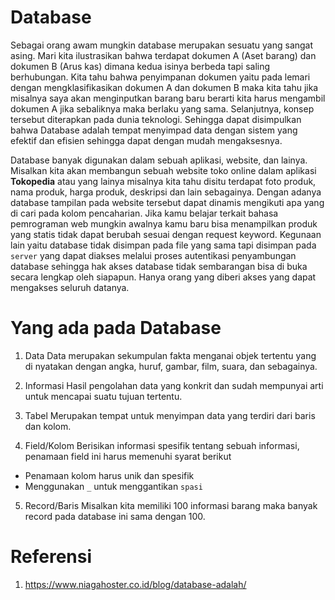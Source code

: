 # Database
Sebagai orang awam mungkin database merupakan sesuatu yang sangat asing. Mari kita ilustrasikan bahwa terdapat dokumen A (Aset barang) dan dokumen B (Arus kas) dimana kedua isinya berbeda tapi saling berhubungan. Kita tahu bahwa penyimpanan dokumen yaitu pada lemari dengan mengklasifikasikan dokumen A dan dokumen B maka kita tahu jika misalnya saya akan menginputkan barang baru berarti kita harus mengambil dokumen A jika sebaliknya maka berlaku yang sama. Selanjutnya, konsep tersebut diterapkan pada dunia teknologi. Sehingga dapat disimpulkan bahwa Database adalah tempat menyimpad data dengan sistem yang efektif dan efisien sehingga dapat dengan mudah mengaksesnya.

Database banyak digunakan dalam sebuah aplikasi, website, dan lainya. Misalkan kita akan membangun sebuah website toko online dalam aplikasi **Tokopedia** atau yang lainya misalnya kita tahu disitu terdapat foto produk, nama produk, harga produk, deskripsi dan lain sebagainya. Dengan adanya database tampilan pada website tersebut dapat dinamis mengikuti apa yang di cari pada kolom pencaharian. Jika kamu belajar terkait bahasa pemrograman web mungkin awalnya kamu baru bisa menampilkan produk yang statis tidak dapat berubah sesuai dengan request keyword. Kegunaan lain yaitu database tidak disimpan pada file yang sama tapi disimpan pada `server` yang dapat diakses melalui proses autentikasi penyambungan database sehingga hak akses database tidak sembarangan bisa di buka secara lengkap oleh siapapun. Hanya orang yang diberi akses yang dapat mengakses seluruh datanya.

# Yang ada pada Database
1. Data
Data merupakan sekumpulan fakta menganai objek tertentu yang di nyatakan dengan angka, huruf, gambar, film, suara, dan sebagainya.

2. Informasi
Hasil pengolahan data yang konkrit dan sudah mempunyai arti untuk mencapai suatu tujuan tertentu.

3. Tabel
Merupakan tempat untuk menyimpan data yang terdiri dari baris dan kolom.
4. Field/Kolom
Berisikan informasi spesifik tentang sebuah informasi, penamaan field ini harus memenuhi syarat berikut
* Penamaan kolom harus unik dan spesifik
* Menggunakan `_` untuk menggantikan `spasi`

5. Record/Baris
Misalkan kita memiliki 100 informasi barang maka banyak record pada database ini sama dengan 100.

# Referensi
1. https://www.niagahoster.co.id/blog/database-adalah/

